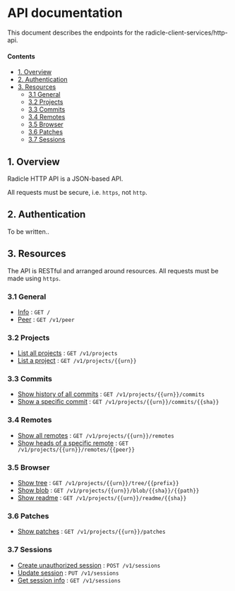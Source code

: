 # API documentation

This document describes the endpoints for the radicle-client-services/http-api.

#### Contents

  - [1. Overview](#1-overview)
  - [2. Authentication](#2-authentication)
  - [3. Resources](#3-resources)
    - [3.1 General](#31-general)
    - [3.2 Projects](#32-projects)
    - [3.3 Commits](#33-commits)
    - [3.4 Remotes](#34-remotes)
    - [3.5 Browser](#35-browser)
    - [3.6 Patches](#36-patches)
    - [3.7 Sessions](#37-sessions)

## 1. Overview

Radicle HTTP API is a JSON-based API.

All requests must be secure, i.e. `https`, not `http`.

## 2. Authentication

To be written..

## 3. Resources

The API is RESTful and arranged around resources. All requests must be made using `https`.

### 3.1 General

* [Info](info/get.md) : `GET /`
* [Peer](peer/get.md) : `GET /v1/peer`

### 3.2 Projects

* [List all projects](projects/list.md) : `GET /v1/projects`
* [List a project](projects/get.md) : `GET /v1/projects/{{urn}}`

### 3.3 Commits

* [Show history of all commits](commits/history.md) : `GET /v1/projects/{{urn}}/commits`
* [Show a specific commit](commits/commit.md) : `GET /v1/projects/{{urn}}/commits/{{sha}}`

### 3.4 Remotes

* [Show all remotes](commits/history.md) : `GET /v1/projects/{{urn}}/remotes`
* [Show heads of a specific remote](commits/history.md) : `GET /v1/projects/{{urn}}/remotes/{{peer}}`

### 3.5 Browser

* [Show tree](browser/tree.md) : `GET /v1/projects/{{urn}}/tree/{{prefix}}`
* [Show blob](browser/blob.md) : `GET /v1/projects/{{urn}}/blob/{{sha}}/{{path}}`
* [Show readme](browser/readme.md) : `GET /v1/projects/{{urn}}/readme/{{sha}}`

### 3.6 Patches

* [Show patches](patches/list.md) : `GET /v1/projects/{{urn}}/patches`

### 3.7 Sessions

* [Create unauthorized session](sessions/create.md) : `POST /v1/sessions`
* [Update session](sessions/update.md) : `PUT /v1/sessions`
* [Get session info](sessions/get.md) : `GET /v1/sessions`
